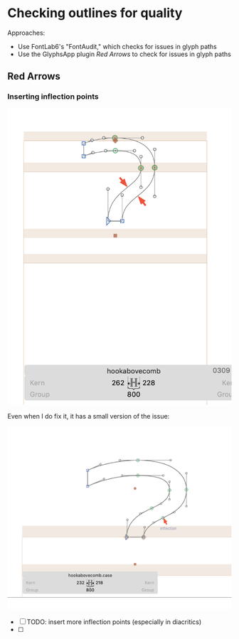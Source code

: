 # Checking outlines for quality

Approaches:
- Use FontLab6's "FontAudit," which checks for issues in glyph paths
- Use the GlyphsApp plugin *Red Arrows* to check for issues in glyph paths


## Red Arrows

### Inserting inflection points

![](assets/2018-11-30-14-20-53.png)

Even when I do fix it, it has a small version of the issue:

![](assets/2018-11-29-16-27-15.png)

- [ ] TODO: insert more inflection points (especially in diacritics)
- [ ] 